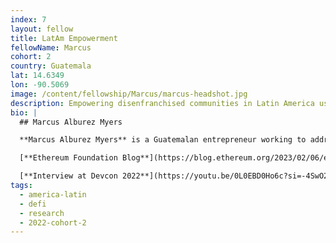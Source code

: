 ```yaml
---
index: 7
layout: fellow
title: LatAm Empowerment
fellowName: Marcus
cohort: 2
country: Guatemala
lat: 14.6349
lon: -90.5069
image: /content/fellowship/Marcus/marcus-headshot.jpg
description: Empowering disenfranchised communities in Latin America using Ethereum
bio: |
  ## Marcus Alburez Myers

  **Marcus Alburez Myers** is a Guatemalan entrepreneur working to address today's pressing challenges. He is currently a Founder-in-Residence at Europe's leading accelerator, Entrepreneur First, where he is drawing on the power of web3 to empower marginalized communities. With a focus in Guatemala, Marcus explored the real-world barriers to physical asset financing for DeFi, and compiled his finding into the ["Last Mile DeFi Report"](https://marcus.mirror.xyz/nFmYxl7DkZF655eCFz7Z4QlrOZ5ycg7Ny5gDcMpQ-tQ).

  [**Ethereum Foundation Blog**](https://blog.ethereum.org/2023/02/06/empower-latam-ethereum-fellows)

  [**Interview at Devcon 2022**](https://youtu.be/0L0EBD0Ho6c?si=-4SwO25mbQCZPiqB)
tags:
  - america-latin
  - defi
  - research
  - 2022-cohort-2
---
```

